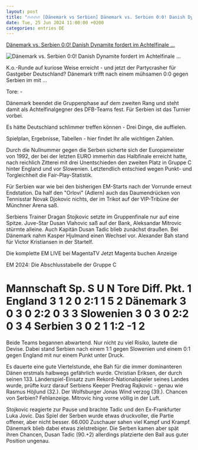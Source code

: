 ```yaml
---
layout: post
title: "🔥🔥🔥🔥 [Dänemark vs Serbien] Dänemark vs. Serbien 0:0! Danish Dynamite fordert im Achtelfinale ..."
date: Tue, 25 Jun 2024 11:00:00 +0200
categories: entries DE
---
```

[Dänemark vs. Serbien 0:0! Danish Dynamite fordert im Achtelfinale ...](https://www.spox.com/de/sport/fussball/em2024/2406/Artikel/daenemark-vs-serbien-em-gruppenspiel-heute-im-liveticker.html)

![Dänemark vs. Serbien 0:0! Danish Dynamite fordert im Achtelfinale ...](https://www.spox.com/de/sport/fussball/em2024/2406/Bilder/den-slo-1600.gif)

K.o.-Runde auf kuriose Weise erreicht - und jetzt der Partycrasher für Gastgeber Deutschland? Dänemark trifft nach einem mühsamen 0:0 gegen Serbien im mit ...

Tore: -

Dänemark beendet die Gruppenphase auf dem zweiten Rang und steht damit als Achtelfinalgegner des DFB-Teams fest. Für Serbien ist das Turnier vorbei.

Es hätte Deutschland schlimmer treffen können - Drei Dinge, die auffielen.

Spielplan, Ergebnisse, Tabellen - hier findet Ihr alle wichtigen Zahlen.

Durch die Nullnummer gegen die Serben sicherte sich der Europameister von 1992, der bei der letzten EURO immerhin das Halbfinale erreicht hatte, nach reichlich Zitterei mit drei Unentschieden den zweiten Platz in Gruppe C hinter England und vor Slowenien. Letztendlich entschied wegen Punkt- und Torgleichheit die Fair-Play-Statistik.

Für Serbien war wie bei den bisherigen EM-Starts nach der Vorrunde erneut Endstation. Da half den "Orlovi" (Adlern) auch das Daumendrücken von Tennisstar Novak Djokovic nichts, der im Trikot auf der VIP-Tribüne der Münchner Arena saß.

Serbiens Trainer Dragan Stojkovic setzte im Gruppenfinale nur auf eine Spitze. Juve-Star Dusan Vlahovic saß auf der Bank, Aleksandar Mitrovic stürmte alleine. Auch Kapitän Dusan Tadic blieb zunächst draußen. Bei Dänemark nahm Kasper Hjulmand einen Wechsel vor. Alexander Bah stand für Victor Kristiansen in der Startelf.

Die komplette EM LIVE bei MagentaTV Jetzt Magenta buchen Anzeige

EM 2024: Die Abschlusstabelle der Gruppe C

# Mannschaft Sp. S U N Tore Diff. Pkt. 1 England 3 1 2 0 2:1 1 5 2 Dänemark 3 0 3 0 2:2 0 3 3 Slowenien 3 0 3 0 2:2 0 3 4 Serbien 3 0 2 1 1:2 -1 2

Beide Teams begannen abwartend. Nur nicht zu viel Risiko, lautete die Devise. Dabei stand Serbien nach einem 1:1 gegen Slowenien und einem 0:1 gegen England mit nur einem Punkt unter Druck.

Es dauerte eine gute Viertelstunde, ehe Bah für die immer dominanteren Dänen erstmals halbwegs gefährlich wurde. Christian Eriksen, der durch seinen 133. Länderspiel-Einsatz zum Rekord-Nationalspieler seines Landes wurde, prüfte kurz darauf Serbiens Keeper Predrag Rajkovic - genau wie Rasmus Höjlund (32.). Der Wolfsburger Jonas Wind verzog (39.). Chancen von Serbien? Fehlanzeige. Mitrovic hing vorne völlig in der Luft.

Stojkovic reagierte zur Pause und brachte Tadic und den Ex-Frankfurter Luka Jovic. Das Spiel der Serben wurde etwas druckvoller, die Partie offener, aber nicht besser. 66.000 Zuschauer sahen viel Kampf und Krampf. Dänemark blieb dabei etwas zielstrebiger. Die Serben kamen aber spät ihren Chancen, Dusan Tadic (90.+2) allerdings platzierte den Ball aus guter Position ungenau.

